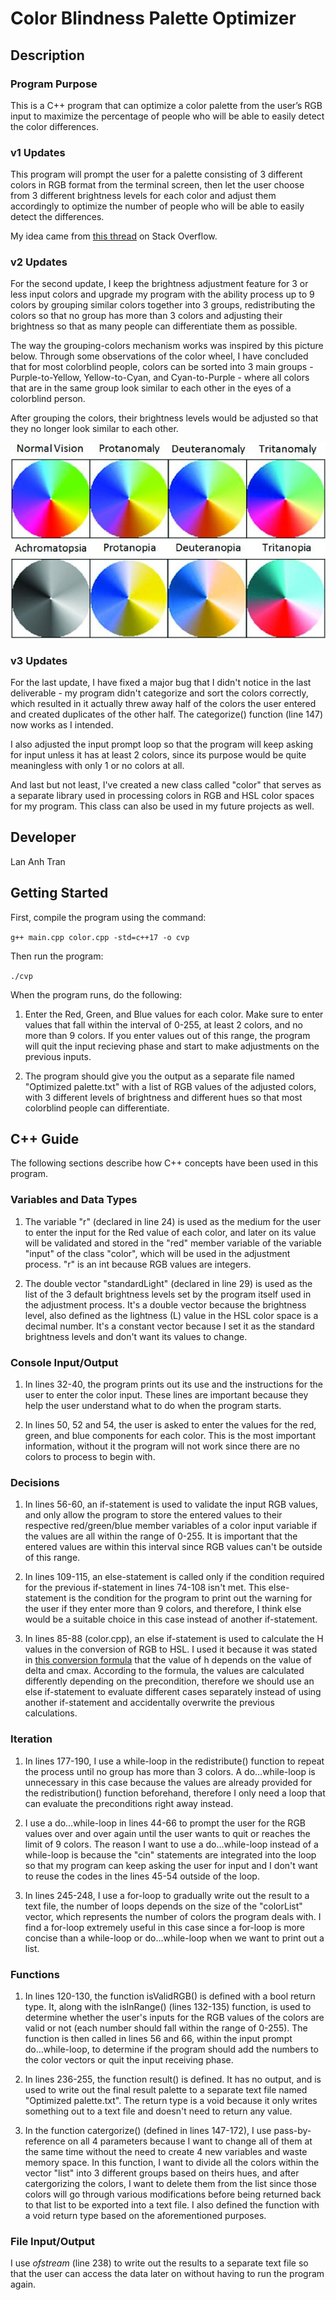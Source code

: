 # Color Blindness Palette Optimizer

## Description

### Program Purpose

This is a C++ program that can optimize a color palette from the user’s RGB input to maximize the percentage of people who will be able to easily detect the color differences.

### v1 Updates

This program will prompt the user for a palette consisting of 3 different colors in RGB format from the terminal screen, then let the user choose from 3 different brightness levels for each color and adjust them accordingly to optimize the number of people who will be able to easily detect the differences.

My idea came from [this thread](https://stackoverflow.com/questions/50937550/formula-to-increase-brightness-of-rgb) on Stack Overflow.

### v2 Updates

For the second update, I keep the brightness adjustment feature for 3 or less input colors and upgrade my program with the ability process up to 9 colors by grouping similar colors together into 3 groups, redistributing the colors so that no group has more than 3 colors and adjusting their brightness so that as many people can differentiate them as possible.

The way the grouping-colors mechanism works was inspired by this picture below. Through some observations of the color wheel, I have concluded that for most colorblind people, colors can be sorted into 3 main groups - Purple-to-Yellow, Yellow-to-Cyan, and Cyan-to-Purple - where all colors that are in the same group look similar to each other in the eyes of a colorblind person.

After grouping the colors, their brightness levels would be adjusted so that they no longer look similar to each other.

![visibleColorSpectrum](visibleColorSpectrum.jpg)

### v3 Updates

For the last update, I have fixed a major bug that I didn't notice in the last deliverable - my program didn't categorize and sort the colors correctly, which resulted in it actually threw away half of the colors the user entered and created duplicates of the other half. The categorize() function (line 147) now works as I intended.

I also adjusted the input prompt loop so that the program will keep asking for input unless it has at least 2 colors, since its purpose would be quite meaningless with only 1 or no colors at all.

And last but not least, I've created a new class called "color" that serves as a separate library used in processing colors in RGB and HSL color spaces for my program. This class can also be used in my future projects as well.

## Developer

Lan Anh Tran

## Getting Started

First, compile the program using the command:

```g++ main.cpp color.cpp -std=c++17 -o cvp```

Then run the program:

```./cvp```

When the program runs, do the following:

1. Enter the Red, Green, and Blue values for each color. Make sure to enter values that fall within the interval of 0-255, at least 2 colors, and no more than 9 colors. If you enter values out of this range, the program will quit the input recieving phase and start to make adjustments on the previous inputs.

2. The program should give you the output as a separate file named "Optimized palette.txt" with a list of RGB values of the adjusted colors, with 3 different levels of brightness and different hues so that most colorblind people can differentiate.

## C++ Guide

The following sections describe how C++ concepts have been used in this program.

### Variables and Data Types

1. The variable "r" (declared in line 24) is used as the medium for the user to enter the input for the Red value of each color, and later on its value will be validated and stored in the "red" member variable of the variable "input" of the class "color", which will be used in the adjustment process. "r" is an int because RGB values are integers.

2. The double vector "standardLight" (declared in line 29) is used as the list of the 3 default brightness levels set by the program itself used in the adjustment process. It's a double vector because the brightness level, also defined as the lightness (L) value in the HSL color space is a decimal number. It's a constant vector because I set it as the standard brightness levels and don't want its values to change.

### Console Input/Output

1. In lines 32-40, the program prints out its use and the instructions for the user to enter the color input. These lines are important because they help the user understand what to do when the program starts.

2. In lines 50, 52 and 54, the user is asked to enter the values for the red, green, and blue components for each color. This is the most important information, without it the program will not work since there are no colors to process to begin with.

### Decisions

1. In lines 56-60, an if-statement is used to validate the input RGB values, and only allow the program to store the entered values to their respective red/green/blue member variables of a color input variable if the values are all within the range of 0-255. It is important that the entered values are within this interval since RGB values can't be outside of this range.

2. In lines 109-115, an else-statement is called only if the condition required for the previous if-statement in lines 74-108 isn't met. This else-statement is the condition for the program to print out the warning for the user if they enter more than 9 colors, and therefore, I think else would be a suitable choice in this case instead of another if-statement.

3. In lines 85-88 (color.cpp), an else if-statement is used to calculate the H values in the conversion of RGB to HSL. I used it because it was stated in [this conversion formula](https://www.rapidtables.com/convert/color/rgb-to-hsl.html) that the value of h depends on the value of delta and cmax. According to the formula, the values are calculated differently depending on the precondition, therefore we should use an else if-statement to evaluate different cases separately instead of using another if-statement and accidentally overwrite the previous calculations.

### Iteration

1. In lines 177-190, I use a while-loop in the redistribute() function to repeat the process until no group has more than 3 colors. A do...while-loop is unnecessary in this case because the values are already provided for the redistribution() function beforehand, therefore I only need a loop that can evaluate the preconditions right away instead.

2. I use a do...while-loop in lines 44-66 to prompt the user for the RGB values over and over again until the user wants to quit or reaches the limit of 9 colors. The reason I want to use a do...while-loop instead of a while-loop is because the "cin" statements are integrated into the loop so that my program can keep asking the user for input and I don't want to reuse the codes in the lines 45-54 outside of the loop.

3. In lines 245-248, I use a for-loop to gradually write out the result to a text file, the number of loops depends on the size of the "colorList" vector, which represents the number of colors the program deals with. I find a for-loop extremely useful in this case since a for-loop is more concise than a while-loop or do...while-loop when we want to print out a list.

### Functions

1. In lines 120-130, the function isValidRGB() is defined with a bool return type. It, along with the isInRange() (lines 132-135) function, is used to determine whether the user's inputs for the RGB values of the colors are valid or not (each number should fall within the range of 0-255). The function is then called in lines 56 and 66, within the input prompt do...while-loop, to determine if the program should add the numbers to the color vectors or quit the input receiving phase.

2. In lines 236-255, the function result() is defined. It has no output, and is used to write out the final result palette to a separate text file named "Optimized palette.txt". The return type is a void because it only writes something out to a text file and doesn't need to return any value.

3. In the function catergorize() (defined in lines 147-172), I use pass-by-reference on all 4 parameters because I want to change all of them at the same time without the need to create 4 new variables and waste memory space. In this function, I want to divide all the colors within the vector "list" into 3 different groups based on theirs hues, and after catergorizing the colors, I want to delete them from the list since those colors will go through various modifications before being returned back to that list to be exported into a text file. I also defined the function with a void return type based on the aforementioned purposes.

### File Input/Output

I use _ofstream_ (line 238) to write out the results to a separate text file so that the user can access the data later on without having to run the program again.
